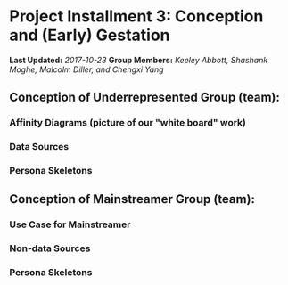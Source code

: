 # Project Installment 3: Conception and (Early) Gestation

**Last Updated:** *2017-10-23*
**Group Members:** *Keeley Abbott, Shashank Moghe, Malcolm Diller, and Chengxi Yang*

## Conception of Underrepresented Group (team):
### Affinity Diagrams (picture of our "white board" work)

### Data Sources


### Persona Skeletons


## Conception of Mainstreamer Group (team):
### Use Case for Mainstreamer


### Non-data Sources


### Persona Skeletons
